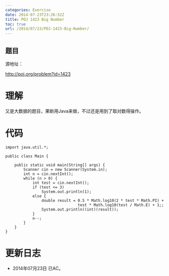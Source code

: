 ```yaml
---
categories: Exercise
date: 2014-07-23T23:26:52Z
title: POJ 1423 Big Number
toc: true
url: /2014/07/23/POJ-1423-Big-Number/
---
```


## 题目
源地址：

http://poj.org/problem?id=1423

# 理解
又是大数据的题目，果断用Java来做，不过还是用到了取对数得操作。

<!--more-->

# 代码

```
import java.util.*;

public class Main {

    public static void main(String[] args) {
        Scanner cin = new Scanner(System.in);
        int n = cin.nextInt();
        while (n > 0) {
            int test = cin.nextInt();
            if (test <= 3)
                System.out.println(1);
            else {
                double result = 0.5 * Math.log10(2 * test * Math.PI) +
                                test * Math.log10(test / Math.E) + 1;;
                System.out.println((int)(result));
            }
            n--;
        }
    }
}

```

# 更新日志
- 2014年07月23日 已AC。